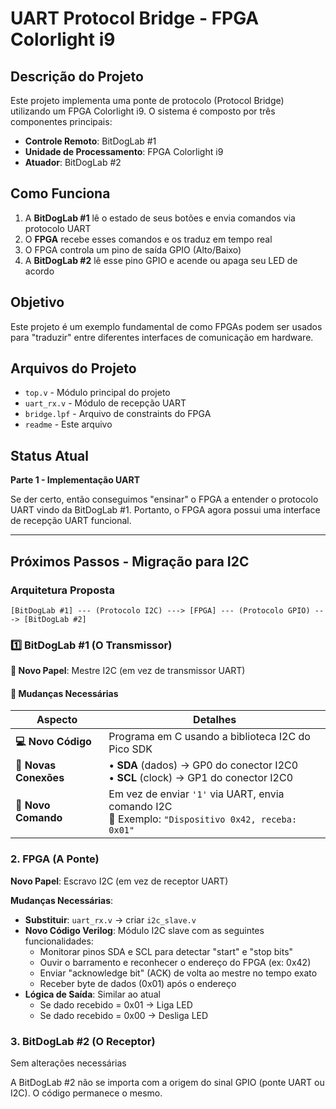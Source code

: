 # UART Protocol Bridge - FPGA Colorlight i9

## Descrição do Projeto

Este projeto implementa uma ponte de protocolo (Protocol Bridge) utilizando um FPGA Colorlight i9. O sistema é composto por três componentes principais:

- **Controle Remoto**: BitDogLab #1
- **Unidade de Processamento**: FPGA Colorlight i9
- **Atuador**: BitDogLab #2

## Como Funciona

1. A **BitDogLab #1** lê o estado de seus botões e envia comandos via protocolo UART
2. O **FPGA** recebe esses comandos e os traduz em tempo real
3. O FPGA controla um pino de saída GPIO (Alto/Baixo)
4. A **BitDogLab #2** lê esse pino GPIO e acende ou apaga seu LED de acordo

## Objetivo

Este projeto é um exemplo fundamental de como FPGAs podem ser usados para "traduzir" entre diferentes interfaces de comunicação em hardware.

## Arquivos do Projeto

- `top.v` - Módulo principal do projeto
- `uart_rx.v` - Módulo de recepção UART
- `bridge.lpf` - Arquivo de constraints do FPGA
- `readme` - Este arquivo

## Status Atual

**Parte 1 - Implementação UART**

Se der certo, então conseguimos "ensinar" o FPGA a entender o protocolo UART vindo da BitDogLab #1. Portanto, o FPGA agora possui uma interface de recepção UART funcional.

---

## Próximos Passos - Migração para I2C

### Arquitetura Proposta

```
[BitDogLab #1] --- (Protocolo I2C) ---> [FPGA] --- (Protocolo GPIO) ---> [BitDogLab #2]
```

### 1️⃣ BitDogLab #1 (O Transmissor)

**🔄 Novo Papel**: Mestre I2C (em vez de transmissor UART)

#### 📝 Mudanças Necessárias

| Aspecto | Detalhes |
|---------|----------|
| **💻 Novo Código** | Programa em C usando a biblioteca I2C do Pico SDK |
| **🔌 Novas Conexões** | • **SDA** (dados) → GP0 do conector I2C0<br>• **SCL** (clock) → GP1 do conector I2C0 |
| **📡 Novo Comando** | Em vez de enviar `'1'` via UART, envia comando I2C<br>📨 Exemplo: `"Dispositivo 0x42, receba: 0x01"` |

### 2. FPGA (A Ponte)

**Novo Papel**: Escravo I2C (em vez de receptor UART)

**Mudanças Necessárias**:
- **Substituir**: `uart_rx.v` → criar `i2c_slave.v`
- **Novo Código Verilog**: Módulo I2C slave com as seguintes funcionalidades:
  - Monitorar pinos SDA e SCL para detectar "start" e "stop bits"
  - Ouvir o barramento e reconhecer o endereço do FPGA (ex: 0x42)
  - Enviar "acknowledge bit" (ACK) de volta ao mestre no tempo exato
  - Receber byte de dados (0x01) após o endereço
- **Lógica de Saída**: Similar ao atual
  - Se dado recebido = 0x01 → Liga LED
  - Se dado recebido = 0x00 → Desliga LED

### 3. BitDogLab #2 (O Receptor)

Sem alterações necessárias

A BitDogLab #2 não se importa com a origem do sinal GPIO (ponte UART ou I2C). O código permanece o mesmo.
